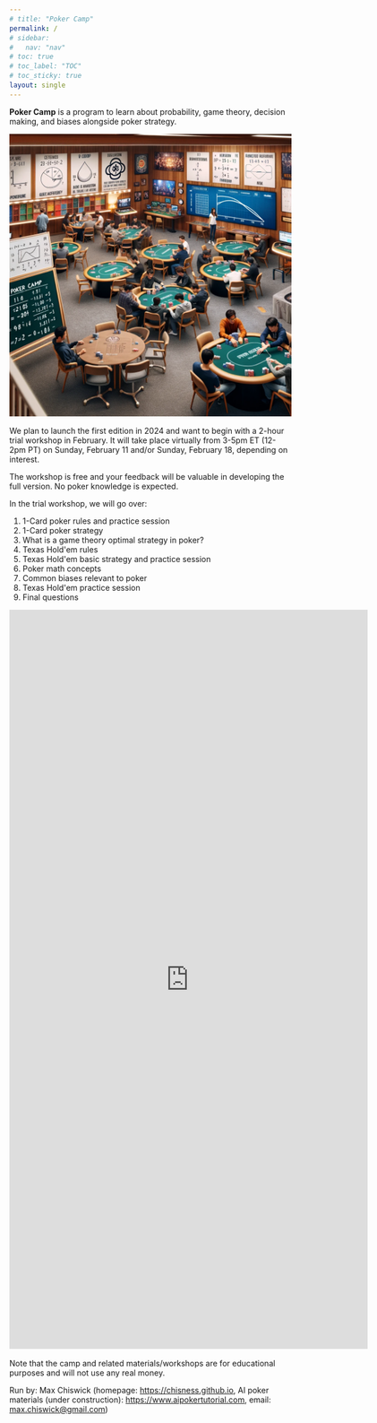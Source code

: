 ```yaml
---
# title: "Poker Camp"
permalink: /
# sidebar:
#   nav: "nav"
# toc: true
# toc_label: "TOC"
# toc_sticky: true
layout: single
---
```

**Poker Camp** is a program to learn about probability, game theory, decision making, and biases alongside poker strategy. 

![Poker Camp](./assets/pc.png)

We plan to launch the first edition in 2024 and want to begin with a 2-hour trial workshop in February. It will take place virtually from 3-5pm ET (12-2pm PT) on Sunday, February 11 and/or Sunday, February 18, depending on interest. 

The workshop is free and your feedback will be valuable in developing the full version. No poker knowledge is expected.

In the trial workshop, we will go over: 
1. 1-Card poker rules and practice session
3. 1-Card poker strategy
4. What is a game theory optimal strategy in poker?
5. Texas Hold'em rules
6. Texas Hold'em basic strategy and practice session
7. Poker math concepts
8. Common biases relevant to poker
9. Texas Hold'em practice session
10. Final questions

<iframe src="https://docs.google.com/forms/d/e/1FAIpQLSeHNy67Atz4ytwhbW8AsUcONtZ3F8TqWvpqlognYIWm9rmnFg/viewform?embedded=true" width="640" height="1319" frameborder="0" marginheight="0" marginwidth="0">Loading…</iframe>

Note that the camp and related materials/workshops are for educational purposes and will not use any real money. 

Run by: Max Chiswick (homepage: https://chisness.github.io, AI poker materials (under construction): https://www.aipokertutorial.com, email: max.chiswick@gmail.com)
